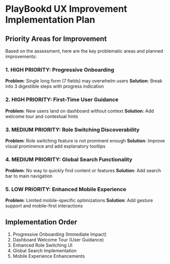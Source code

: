 # PlayBookd UX Improvement Implementation Plan

## Priority Areas for Improvement

Based on the assessment, here are the key problematic areas and planned improvements:

### 1. **HIGH PRIORITY: Progressive Onboarding** 
**Problem**: Single long form (7 fields) may overwhelm users
**Solution**: Break into 3 digestible steps with progress indication

### 2. **HIGH PRIORITY: First-Time User Guidance**
**Problem**: New users land on dashboard without context
**Solution**: Add welcome tour and contextual hints

### 3. **MEDIUM PRIORITY: Role Switching Discoverability**
**Problem**: Role switching feature is not prominent enough
**Solution**: Improve visual prominence and add explanatory tooltips

### 4. **MEDIUM PRIORITY: Global Search Functionality**
**Problem**: No way to quickly find content or features
**Solution**: Add search bar to main navigation

### 5. **LOW PRIORITY: Enhanced Mobile Experience**
**Problem**: Limited mobile-specific optimizations
**Solution**: Add gesture support and mobile-first interactions

## Implementation Order
1. Progressive Onboarding (Immediate Impact)
2. Dashboard Welcome Tour (User Guidance)
3. Enhanced Role Switching UI
4. Global Search Implementation
5. Mobile Experience Enhancements

